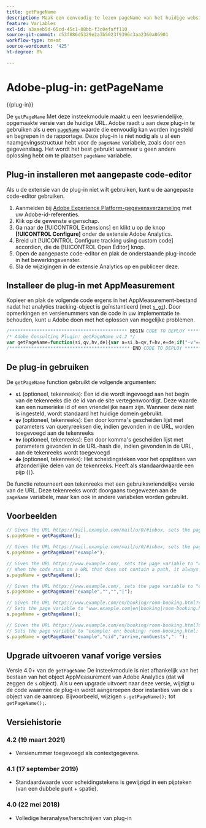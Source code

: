 ```yaml
---
title: getPageName
description: Maak een eenvoudig te lezen pageName van het huidige websitepad.
feature: Variables
exl-id: a3aaeb5d-65cd-45c1-88bb-f3c0efaff110
source-git-commit: c53f886d5329e2a3b5023f9396c3aa2360a86901
workflow-type: tm+mt
source-wordcount: '425'
ht-degree: 0%

---
```


# Adobe-plug-in: getPageName

{{plug-in}}

De `getPageName` Met deze insteekmodule maakt u een leesvriendelijke, opgemaakte versie van de huidige URL. Adobe raadt u aan deze plug-in te gebruiken als u een [`pageName`](../page-vars/pagename.md) waarde die eenvoudig kan worden ingesteld en begrepen in de rapportage. Deze plug-in is niet nodig als u al een naamgevingsstructuur hebt voor de `pageName` variabele, zoals door een gegevenslaag. Het wordt het best gebruikt wanneer u geen andere oplossing hebt om te plaatsen `pageName` variabele.

<!--## Install the plug-in using the Web SDK or the Adobe Analytics extension

Adobe offers an extension that allows you to use most commonly-used plug-ins.

1. Log in to [Adobe Experience Platform Data Collection](https://experience.adobe.com/data-collection) using your AdobeID credentials.
1. Click the desired tag property.
1. Go to the [!UICONTROL Extensions] tab, then click on the [!UICONTROL Catalog] button
1. Install and publish the [!UICONTROL Common Analytics Plugins] extension
1. If you haven't already, create a rule labeled "Initialize Plug-ins" with the following configuration:
    * Condition: None
    * Event: Core – Library Loaded (Page Top)
1. Add an action to the above rule with the following configuration:
    * Extension: Common Analytics Plugins
    * Action Type: Initialize getPageName
1. Save and publish the changes to the rule.-->

## Plug-in installeren met aangepaste code-editor

Als u de extensie van de plug-in niet wilt gebruiken, kunt u de aangepaste code-editor gebruiken.

1. Aanmelden bij [Adobe Experience Platform-gegevensverzameling](https://experience.adobe.com/data-collection) met uw Adobe-id-referenties.
1. Klik op de gewenste eigenschap.
1. Ga naar de [!UICONTROL Extensions] en klikt u op de knop **[!UICONTROL Configure]** onder de extensie Adobe Analytics.
1. Breid uit [!UICONTROL Configure tracking using custom code] accordion, die de [!UICONTROL Open Editor] knop.
1. Open de aangepaste code-editor en plak de onderstaande plug-incode in het bewerkingsvenster.
1. Sla de wijzigingen in de extensie Analytics op en publiceer deze.

## Installeer de plug-in met AppMeasurement

Kopieer en plak de volgende code ergens in het AppMeasurement-bestand nadat het analytics tracking-object is geïnstantieerd (met [`s_gi`](../functions/s-gi.md)). Door opmerkingen en versienummers van de code in uw implementatie te behouden, kunt u Adobe doen met het oplossen van mogelijke problemen.

```js
/******************************************* BEGIN CODE TO DEPLOY *******************************************/
/* Adobe Consulting Plugin: getPageName v4.2 */
var getPageName=function(si,qv,hv,de){var a=si,b=qv,f=hv,e=de;if("-v"===a)return{plugin:"getPageName",version:"4.2"};a:{if("undefined"!==typeof window.s_c_il){var d=0;for(var g;d<window.s_c_il.length;d++)if(g=window.s_c_il[d],g._c&&"s_c"===g._c){d=g;break a}}d=void 0}"undefined"!==typeof d&&(d.contextData.getPageName="4.2");var c=location.hostname,h=location.pathname.substring(1).split("/"),l=h.length,k=location.search.substring(1).split("&"),m=k.length;d=location.hash.substring(1).split("&");g=d.length;e=e?e:"|";a=a?a:c;b=b?b:"";f=f?f:"";if(1===l&&""===h[0])a=a+e+"home";else for(c=0;c<l;c++)a=a+e+decodeURIComponent(h[c]);if(b&&(1!==m||""!==k[0]))for(h=b.split(","),l=h.length,c=0;c<l;c++)for(b=0;b<m;b++)if(h[c]===k[b].split("=")[0]){a=a+e+decodeURIComponent(k[b]);break}if(f&&(1!==g||""!==d[0]))for(f=f.split(","),k=f.length,c=0;c<k;c++)for(b=0;b<g;b++)if(f[c]===d[b].split("=")[0]){a=a+e+decodeURIComponent(d[b]);break}return a.substring(a.length-e.length)===e?a.substring(0,a.length-e.length):a};
/******************************************** END CODE TO DEPLOY ********************************************/
```

## De plug-in gebruiken

De `getPageName` function gebruikt de volgende argumenten:

* **`si`** (optioneel, tekenreeks): Een id die wordt ingevoegd aan het begin van de tekenreeks die de id van de site vertegenwoordigt. Deze waarde kan een numerieke id of een vriendelijke naam zijn. Wanneer deze niet is ingesteld, wordt standaard het huidige domein gebruikt.
* **`qv`** (optioneel, tekenreeks): Een door komma&#39;s gescheiden lijst met parameters van queryreeksen die, indien gevonden in de URL, worden toegevoegd aan de tekenreeks
* **`hv`** (optioneel, tekenreeks): Een door komma&#39;s gescheiden lijst met parameters gevonden in de URL-hash die, indien gevonden in de URL, aan de tekenreeks wordt toegevoegd
* **`de`** (optioneel, tekenreeks): Het scheidingsteken voor het opsplitsen van afzonderlijke delen van de tekenreeks. Heeft als standaardwaarde een pijp (`|`).

De functie retourneert een tekenreeks met een gebruiksvriendelijke versie van de URL. Deze tekenreeks wordt doorgaans toegewezen aan de `pageName` variabele, maar kan ook in andere variabelen worden gebruikt.

## Voorbeelden

```js
// Given the URL https://mail.example.com/mail/u/0/#inbox, sets the page variable to "mail.example.com|mail|u|0".
s.pageName = getPageName();

// Given the URL https://mail.example.com/mail/u/0/#inbox, sets the page variable to "example|mail|u|0".
s.pageName = getPageName("example");

// Given the URL https://www.example.com/, sets the page variable to "www.example.com|home".
// When the code runs on a URL that does not contain a path, it always adds the value of "home" to the end of the return value.
s.pageName = getPageName();

// Given the URL https://www.example.com/, sets the page variable to "example|home".
s.pageName = getPageName("example","","","|");

// Given the URL https://www.example.com/en/booking/room-booking.html?cid=1235#/step2&arrive=05-26&depart=05-27&numGuests=2
// Sets the page variable to "www.example.com|en|booking|room-booking.html".
s.pageName = getPageName();

// Given the URL https://www.example.com/en/booking/room-booking.html?cid=1235#/step2&arrive=05-26&depart=05-27&numGuests=2
// Sets the page variable to "example: en: booking: room-booking.html: cid=1235: arrive=05-26: numGuests=2"
s.pageName = getPageName("example","cid","arrive,numGuests",": ");
```

## Upgrade uitvoeren vanaf vorige versies

Versie 4.0+ van de `getPageName` De insteekmodule is niet afhankelijk van het bestaan van het object AppMeasurement van Adobe Analytics (dat wil zeggen de `s` object). Als u een upgrade uitvoert naar deze versie, wijzigt u de code waarmee de plug-in wordt aangeroepen door instanties van de `s` object van de aanroep. Bijvoorbeeld, wijzigen `s.getPageName();` tot `getPageName();`.

## Versiehistorie

### 4.2 (19 maart 2021)

* Versienummer toegevoegd als contextgegevens.

### 4.1 (17 september 2019)

* Standaardwaarde voor scheidingstekens is gewijzigd in een pĳpteken (van een dubbele punt + spatie).

### 4.0 (22 mei 2018)

* Volledige heranalyse/herschrijven van plug-in
